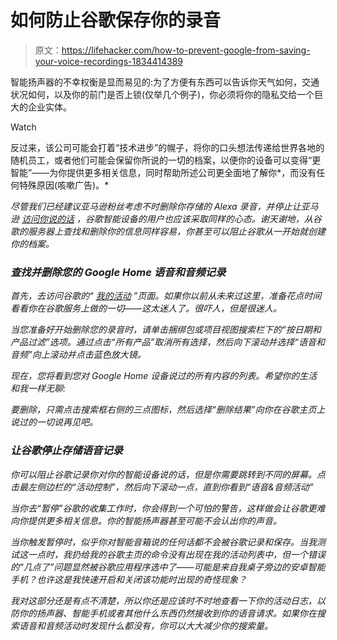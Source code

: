 # 如何防止谷歌保存你的录音

> 原文：<https://lifehacker.com/how-to-prevent-google-from-saving-your-voice-recordings-1834414389>

智能扬声器的不幸权衡是显而易见的:为了方便有东西可以告诉你天气如何，交通状况如何，以及你的前门是否上锁(仅举几个例子)，你必须将你的隐私交给一个巨大的企业实体。

Watch

反过来，该公司可能会打着“技术进步”的幌子，将你的口头想法传递给世界各地的随机员工，或者他们可能会保留你所说的一切的档案，以便你的设备可以变得“更智能”——为你提供更多相关信息，同时帮助所述公司更全面地了解你*，而没有任何特殊原因(咳嗽广告)。*

*尽管我们已经建议亚马逊粉丝考虑不时删除你存储的 Alexa 录音，并停止让亚马逊 [访问你说的话](https://lifehacker.com/prevent-amazon-from-eavesdropping-on-your-alexa-convers-1833974108) ，谷歌智能设备的用户也应该采取同样的心态。谢天谢地，从谷歌的服务器上查找和删除你的信息同样容易，你甚至可以阻止谷歌从一开始就创建你的档案。*

### *查找并删除您的 Google Home 语音和音频记录*

*首先，去访问谷歌的“ [我的活动](https://myactivity.google.com/myactivity) ”页面。如果你以前从未来过这里，准备花点时间看看你在谷歌服务上做的一切——这太迷人了。很吓人，但是很迷人。*

*当您准备好开始删除您的录音时，请单击捆绑包或项目视图搜索栏下的“按日期和产品过滤”选项。通过点击“所有产品”取消所有选择，然后向下滚动并选择“语音和音频”向上滚动并点击蓝色放大镜。*

*现在，您将看到您对 Google Home 设备说过的所有内容的列表。希望你的生活和我一样无聊:*

*要删除，只需点击搜索框右侧的三点图标，然后选择“删除结果”向你在谷歌主页上说过的一切说再见吧。*

### *让谷歌停止存储语音记录*

*你可以阻止谷歌记录你对你的智能设备说的话，但是你需要跳转到不同的屏幕。点击最左侧边栏的“活动控制”，然后向下滚动一点，直到你看到“语音&音频活动”*

*当你去“暂停”谷歌的收集工作时，你会得到一个可怕的警告，这样做会让谷歌更难向你提供更多相关信息。你的智能扬声器甚至可能不会认出你的声音。*

*当你触发暂停时，似乎你对智能音箱说的任何话都不会被谷歌记录和保存。当我测试这一点时，我扔给我的谷歌主页的命令没有出现在我的活动列表中，但一个错误的“几点了”问题显然被谷歌应用程序选中了——可能是来自我桌子旁边的安卓智能手机？也许这是我快速开启和关闭该功能时出现的奇怪现象？*

*我对这部分还是有点不清楚，所以你还是应该时不时地查看一下你的活动日志，以防你的扬声器、智能手机或者其他什么东西仍然接收到你的语音请求。如果你在搜索语音和音频活动时发现什么都没有，你可以大大减少你的搜索量。*